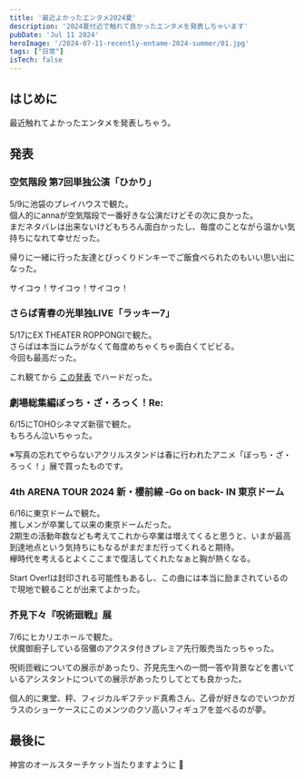 ```yaml
---
title: '最近よかったエンタメ2024夏'
description: '2024夏付近で触れて良かったエンタメを発表しちゃいます'
pubDate: 'Jul 11 2024'
heroImage: '/2024-07-11-recently-entame-2024-summer/01.jpg'
tags: ["日常"]
isTech: false
---
```


## はじめに

最近触れてよかったエンタメを発表しちゃう。

## 発表

### 空気階段 第7回単独公演「ひかり」

5/9に池袋のプレイハウスで観た。  
個人的にannaが空気階段で一番好きな公演だけどその次に良かった。  
まだネタバレは出来ないけどもちろん面白かったし、毎度のことながら温かい気持ちになれて幸せだった。

帰りに一緒に行った友達とびっくりドンキーでご飯食べられたのもいい思い出になった。

サイコゥ！サイコゥ！サイコゥ！

### さらば青春の光単独LIVE「ラッキー7」

5/17にEX THEATER ROPPONGIで観た。  
さらばは本当にムラがなくて毎度めちゃくちゃ面白くてビビる。  
今回も最高だった。

これ観てから [この発表](https://abnoumaru.com/tech/2024-05-18-third-thursday-lt/) でハードだった。

### 劇場総集編ぼっち・ざ・ろっく！Re:

6/15にTOHOシネマズ新宿で観た。  
もちろん泣いちゃった。

※写真の忘れてやらないアクリルスタンドは春に行われたアニメ「ぼっち・ざ・ろっく！」展で買ったものです。

### 4th ARENA TOUR 2024 新・櫻前線 -Go on back- IN 東京ドーム

6/16に東京ドームで観た。  
推しメンが卒業して以来の東京ドームだった。  
2期生の活動年数なども考えてこれから卒業は増えてくると思うと、いまが最高到達地点という気持ちにもなるがまだまだ行ってくれると期待。  
欅時代を考えるとよくここまで復活してくれたなぁと胸が熱くなる。

Start Over!は封印される可能性もあるし、この曲には本当に励まされているので現地で観ることが出来てよかった。

### 芥見下々『呪術廻戦』展

7/6にヒカリエホールで観た。  
伏魔御廚子している宿儺のアクスタ付きプレミア先行販売当たっちゃった。  

呪術匝戦についての展示があったり、芥見先生への一問一答や背景などを書いているアシスタントについての展示があったりしてとても良かった。

個人的に東堂、秤、フィジカルギフテッド真希さん、乙骨が好きなのでいつかガラスのショーケースにこのメンツのクソ高いフィギュアを並べるのが夢。

## 最後に

神宮のオールスターチケット当たりますように 🙏